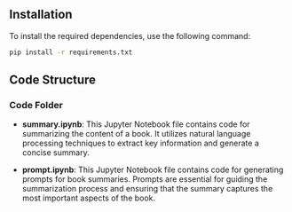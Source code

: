 ## Installation

To install the required dependencies, use the following command:

```bash
pip install -r requirements.txt

```
## Code Structure

### Code Folder

- **summary.ipynb**: This Jupyter Notebook file contains code for summarizing the content of a book. It utilizes natural language processing techniques to extract key information and generate a concise summary.

- **prompt.ipynb**: This Jupyter Notebook file contains code for generating prompts for book summaries. Prompts are essential for guiding the summarization process and ensuring that the summary captures the most important aspects of the book.
